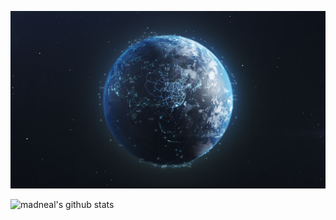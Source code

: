 ![Image text](/img_fldr/earth.jpg)

![madneal's github stats](https://github-readme-stats.vercel.app/api?username=fklgit123&show_icons=true&theme=radical) 
<!---
- 👋 Hi, I’m @fklgit123
- 👀 I’m interested in ...
- 🌱 I’m currently learning ...
- 💞️ I’m looking to collaborate on ...
- 📫 How to reach me ...

fklgit123/fklgit123 is a ✨ special ✨ repository because its `README.md` (this file) appears on your GitHub profile.
You can click the Preview link to take a look at your changes.
--->
